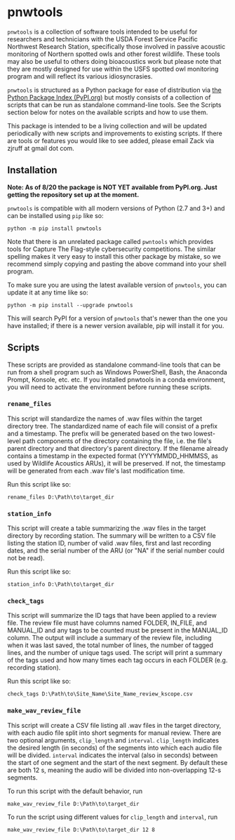 # pnwtools

`pnwtools` is a collection of software tools intended to be useful for
researchers and technicians with the USDA Forest Service Pacific 
Northwest Research Station, specifically those involved in passive 
acoustic monitoring of Northern spotted owls and other forest wildlife.
These tools may also be useful to others doing bioacoustics work but
please note that they are mostly designed for use within the USFS 
spotted owl monitoring program and will reflect its various 
idiosyncrasies.

`pnwtools` is structured as a Python package for ease of distribution 
via [the Python Package Index (PyPI.org)](https://pypi.org/project/pnwtools/)
but mostly consists of a collection of scripts that can be run as 
standalone command-line tools. See the Scripts section below for notes 
on the available scripts and how to use them.

This package is intended to be a living collection and will be updated 
periodically with new scripts and improvements to existing scripts. If 
there are tools or features you would like to see added, please email 
Zack via zjruff at gmail dot com.

## Installation

**Note: As of 8/20 the package is NOT YET available from PyPI.org. 
Just getting the repository set up at the moment.**

`pnwtools` is compatible with all modern versions of Python (2.7 and 
3+) and can be installed using `pip` like so:

```
python -m pip install pnwtools
```

Note that there is an unrelated package called `pwntools` which 
provides tools for Capture The Flag-style cybersecurity competitions. 
The similar spelling makes it very easy to install this other package 
by mistake, so we recommend simply copying and pasting the above 
command into your shell program.

To make sure you are using the latest available version of `pnwtools`,
you can update it at any time like so:

```
python -m pip install --upgrade pnwtools
```

This will search PyPI for a version of `pnwtools` that's newer than the
one you have installed; if there is a newer version available, pip will 
install it for you.

## Scripts
These scripts are provided as standalone command-line tools that can be
run from a shell program such as Windows PowerShell, Bash, the Anaconda
Prompt, Konsole, etc. etc. If you installed pnwtools in a conda 
environment, you will need to activate the environment before running
these scripts.

### `rename_files`

This script will standardize the names of .wav files within the target 
directory tree. The standardized name of each file will consist of a 
prefix and a timestamp. The prefix will be generated based on the two 
lowest-level path components of the directory containing the file, i.e.
the file's parent directory and that directory's parent directory. 
If the filename already contains a timestamp in the expected format 
(YYYYMMDD_HHMMSS, as used by Wildlife Acoustics ARUs), it will be 
preserved. If not, the timestamp will be generated from each .wav 
file's last modification time.

Run this script like so:

```
rename_files D:\Path\to\target_dir
```

### `station_info`

This script will create a table summarizing the .wav files in the 
target directory by recording station. The summary will be written to
a CSV file listing the station ID, number of valid .wav files, first
and last recording dates, and the serial number of the ARU (or "NA" if
the serial number could not be read).

Run this script like so:

```
station_info D:\Path\to\target_dir
```

### `check_tags`

This script will summarize the ID tags that have been applied to a 
review file. The review file must have columns named FOLDER, IN_FILE,
and MANUAL_ID and any tags to be counted must be present in the 
MANUAL_ID column. The output will include a summary of the review file,
including when it was last saved, the total number of lines, the number 
of tagged lines, and the number of unique tags used. The script will 
print a summary of the tags used and how many times each tag occurs in
each FOLDER (e.g. recording station).

Run this script like so:

```
check_tags D:\Path\to\Site_Name\Site_Name_review_kscope.csv
```

### `make_wav_review_file`

This script will create a CSV file listing all .wav files in the target
directory, with each audio file split into short segments for manual 
review. There are two optional arguments, `clip_length` and `interval`.
`clip_length` indicates the desired length (in seconds) of the segments
into which each audio file will be divided. `interval` indicates the 
interval (also in seconds) between the start of one segment and the 
start of the next segment. By default these are both 12 s, meaning the
audio will be divided into non-overlapping 12-s segments.

To run this script with the default behavior, run

```
make_wav_review_file D:\Path\to\target_dir
```

To run the script using different values for `clip_length` and 
`interval`, run

```
make_wav_review_file D:\Path\to\target_dir 12 8
```
